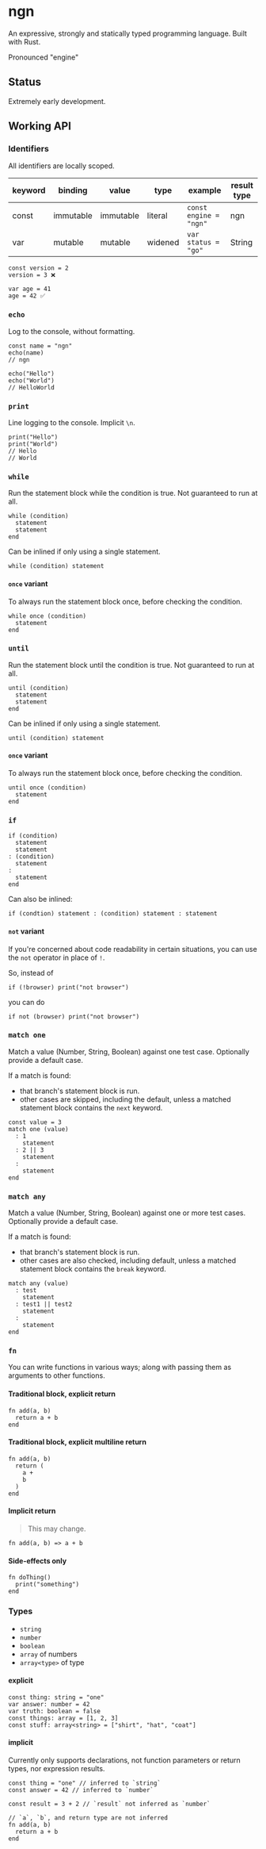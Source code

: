 # ngn

An expressive, strongly and statically typed programming language. Built with Rust.

Pronounced "engine"

## Status

Extremely early development.

## Working API

### Identifiers
All identifiers are locally scoped.

| keyword | binding | value | type | example | result type |
|------|-------|------|------|-------|-------|
| const | immutable | immutable | literal | `const engine = "ngn"` | ngn |
| var | mutable | mutable | widened | `var status = "go"` | String |

```ngn
const version = 2
version = 3 ❌

var age = 41
age = 42 ✅
```

### `echo`
Log to the console, without formatting.
```ngn
const name = "ngn"
echo(name)
// ngn

echo("Hello")
echo("World")
// HelloWorld
```

### `print`
Line logging to the console. Implicit `\n`.
```ngn
print("Hello")
print("World")
// Hello
// World
```

### `while`
Run the statement block while the condition is true. Not guaranteed to run at all.
```ngn
while (condition)
  statement
  statement
end
```

Can be inlined if only using a single statement.
```ngn
while (condition) statement
```

#### `once` variant
To always run the statement block once, before checking the condition.
```ngn
while once (condition)
  statement
end
```

### `until`
Run the statement block until the condition is true. Not guaranteed to run at all.
```ngn
until (condition)
  statement
  statement
end
```

Can be inlined if only using a single statement.
```ngn
until (condition) statement
```

#### `once` variant
To always run the statement block once, before checking the condition.
```ngn
until once (condition)
  statement
end
```

### `if`
```ngn
if (condition)
  statement
  statement
: (condition)
  statement
:
  statement
end
```

Can also be inlined:
```ngn
if (condtion) statement : (condition) statement : statement
```

#### `not` variant
If you're concerned about code readability in certain situations, you can use the `not` operator in place of `!`.

So, instead of
```ngn
if (!browser) print("not browser")
```
you can do
```ngn
if not (browser) print("not browser")
```

### `match one`
Match a value (Number, String, Boolean) against one test case. Optionally provide a default case.

If a match is found:
- that branch's statement block is run.
- other cases are skipped, including the default, unless a matched statement block contains the `next` keyword.

```
const value = 3
match one (value)
  : 1
    statement
  : 2 || 3
    statement
  : 
    statement
end
```

### `match any`
Match a value (Number, String, Boolean) against one or more test cases. Optionally provide a default case.

If a match is found:
- that branch's statement block is run.
- other cases are also checked, including default, unless a matched statement block contains the `break` keyword.

```
match any (value)
  : test
    statement
  : test1 || test2
    statement
  : 
    statement
end
```

### `fn`
You can write functions in various ways; along with passing them as arguments to other functions.

#### Traditional block, explicit return
```ngn
fn add(a, b)
  return a + b
end
```

#### Traditional block, explicit multiline return
```ngn
fn add(a, b)
  return (
    a + 
    b
  )
end
```

#### Implicit return
> This may change.
```ngn
fn add(a, b) => a + b
```

#### Side-effects only
```ngn
fn doThing()
  print("something")
end
```

### Types

- `string`
- `number`
- `boolean`
- `array` of numbers
- `array<type>` of type


#### explicit
```ngn
const thing: string = "one"
var answer: number = 42
var truth: boolean = false
const things: array = [1, 2, 3]
const stuff: array<string> = ["shirt", "hat", "coat"]
```

#### implicit
Currently only supports declarations, not function parameters or return types, nor expression results.

```ngn
const thing = "one" // inferred to `string`
const answer = 42 // inferred to `number`

const result = 3 + 2 // `result` not inferred as `number`

// `a`, `b`, and return type are not inferred
fn add(a, b)
  return a + b
end
```

